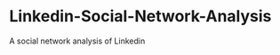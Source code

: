 Linkedin-Social-Network-Analysis
================================

A social network analysis of Linkedin
